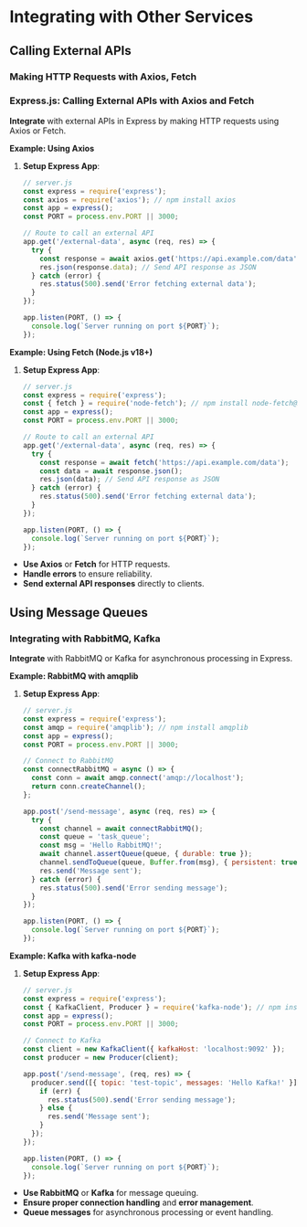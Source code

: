 # Integrating with Other Services

## Calling External APIs
### Making HTTP Requests with Axios, Fetch

### Express.js: Calling External APIs with Axios and Fetch

**Integrate** with external APIs in Express by making HTTP requests using Axios or Fetch.

**Example: Using Axios**

1. **Setup Express App**:

   ```javascript
   // server.js
   const express = require('express');
   const axios = require('axios'); // npm install axios
   const app = express();
   const PORT = process.env.PORT || 3000;
   
   // Route to call an external API
   app.get('/external-data', async (req, res) => {
     try {
       const response = await axios.get('https://api.example.com/data');
       res.json(response.data); // Send API response as JSON
     } catch (error) {
       res.status(500).send('Error fetching external data');
     }
   });
   
   app.listen(PORT, () => {
     console.log(`Server running on port ${PORT}`);
   });
   ```

**Example: Using Fetch (Node.js v18+)**

1. **Setup Express App**:

   ```javascript
   // server.js
   const express = require('express');
   const { fetch } = require('node-fetch'); // npm install node-fetch@2
   const app = express();
   const PORT = process.env.PORT || 3000;
   
   // Route to call an external API
   app.get('/external-data', async (req, res) => {
     try {
       const response = await fetch('https://api.example.com/data');
       const data = await response.json();
       res.json(data); // Send API response as JSON
     } catch (error) {
       res.status(500).send('Error fetching external data');
     }
   });
   
   app.listen(PORT, () => {
     console.log(`Server running on port ${PORT}`);
   });
   ```

- **Use Axios** or **Fetch** for HTTP requests.
- **Handle errors** to ensure reliability.
- **Send external API responses** directly to clients.



## Using Message Queues
### Integrating with RabbitMQ, Kafka

**Integrate** with RabbitMQ or Kafka for asynchronous processing in Express.

**Example: RabbitMQ with amqplib**

1. **Setup Express App**:

   ```javascript
   // server.js
   const express = require('express');
   const amqp = require('amqplib'); // npm install amqplib
   const app = express();
   const PORT = process.env.PORT || 3000;
   
   // Connect to RabbitMQ
   const connectRabbitMQ = async () => {
     const conn = await amqp.connect('amqp://localhost');
     return conn.createChannel();
   };
   
   app.post('/send-message', async (req, res) => {
     try {
       const channel = await connectRabbitMQ();
       const queue = 'task_queue';
       const msg = 'Hello RabbitMQ!';
       await channel.assertQueue(queue, { durable: true });
       channel.sendToQueue(queue, Buffer.from(msg), { persistent: true });
       res.send('Message sent');
     } catch (error) {
       res.status(500).send('Error sending message');
     }
   });
   
   app.listen(PORT, () => {
     console.log(`Server running on port ${PORT}`);
   });
   ```

**Example: Kafka with kafka-node**

1. **Setup Express App**:

   ```javascript
   // server.js
   const express = require('express');
   const { KafkaClient, Producer } = require('kafka-node'); // npm install kafka-node
   const app = express();
   const PORT = process.env.PORT || 3000;
   
   // Connect to Kafka
   const client = new KafkaClient({ kafkaHost: 'localhost:9092' });
   const producer = new Producer(client);
   
   app.post('/send-message', (req, res) => {
     producer.send([{ topic: 'test-topic', messages: 'Hello Kafka!' }], (err, data) => {
       if (err) {
         res.status(500).send('Error sending message');
       } else {
         res.send('Message sent');
       }
     });
   });
   
   app.listen(PORT, () => {
     console.log(`Server running on port ${PORT}`);
   });
   ```

- **Use RabbitMQ** or **Kafka** for message queuing.
- **Ensure proper connection handling** and **error management**.
- **Queue messages** for asynchronous processing or event handling.